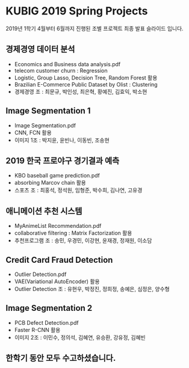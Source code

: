 # KUBIG 2019 Spring Projects
2019년 1학기 4월부터 6월까지 진행된 조별 프로젝트 최종 발표 슬라이드 입니다.

## 경제경영 데이터 분석
- Economics and Business data analysis.pdf
- telecom customer churn : Regression
- Logistic, Group Lasso, Decision Tree, Random Forest 활용
- Brazilian E-Commerce Public Dataset by Olist : Clustering
- 경제경영 조 : 최문규, 박인성, 최은혁, 황예진, 김효익, 박소현

## Image Segmentation 1
- Image Segmentation.pdf
- CNN, FCN 활용
- 이미지 1조 : 박지윤, 윤빈나, 이동빈, 조송현

## 2019 한국 프로야구 경기결과 예측
- KBO baseball game prediction.pdf
- absorbing Marcov chain 활용
- 스포츠 조 : 최홍석, 정석원, 임형준, 박수희, 김나연, 고유경

## 애니메이션 추천 시스템
- MyAnimeList Recommendation.pdf
- collaborative filtering : Matrix Factorization 활용
- 추천프로그램 조 : 송민, 우경민, 이강현, 윤재경, 정재원, 이소담

## Credit Card Fraud Detection
- Outlier Detection.pdf
- VAE(Variational AutoEncoder) 활용
- Outlier Detection 조 : 유현우, 박정진, 정희정, 송예은, 심정은, 양수형

## Image Segmentation 2
- PCB Defect Detection.pdf
- Faster R-CNN 활용
- 이미지 2조 : 이민수, 정의석, 김혜연, 유승환, 강유정, 김혜빈



## 한학기 동안 모두 수고하셨습니다.
